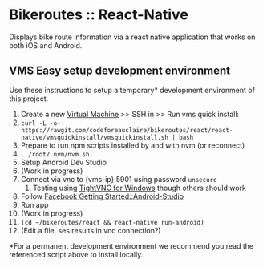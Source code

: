 # Bikeroutes :: React-Native

Displays bike route information via a react native application that works on both iOS and Android.

## VMS Easy setup development environment

Use these instructions to setup a temporary* development environment of this project.

1. Create a new [Virtual Machine](http://vms.codeforeauclaire.org/) >> SSH in >> Run vms quick install:
 1. `curl -L -o- https://rawgit.com/codeforeauclaire/bikeroutes/react/react-native/vmsquickinstall/vmsquickinstall.sh | bash`
1. Prepare to run npm scripts installed by and with nvm (or reconnect)
 1. `. /root/.nvm/nvm.sh`
1. Setup Android Dev Studio
 1. (Work in progress)
 1. Connect via vnc to {vms-ip}:5901 using password `unsecure`
     1. Testing using [TightVNC for Windows](http://www.tightvnc.com/) though others should work
 1. Follow [Facebook Getting Started::Android-Studio](https://facebook.github.io/react-native/docs/getting-started.html#android-studio)
1. Run app
 1. (Work in progress)
 1. `(cd ~/bikeroutes/react && react-native run-android)`
 1. (Edit a file, ses results in vnc connection?)

*For a permanent development environment we recommend you read the referenced script above to install locally.
